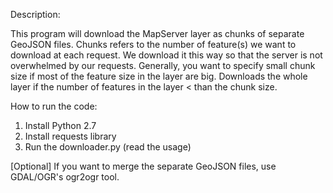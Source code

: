 Description:

This program will download the MapServer layer as chunks of separate GeoJSON files.
Chunks refers to the number of feature(s) we want to download at each request.
We download it this way so that the server is not overwhelmed by our requests.
Generally, you want to specify small chunk size if most of the feature size in the layer are big.
Downloads the whole layer if the number of features in the layer < than the chunk size.

How to run the code:

1. Install Python 2.7
2. Install requests library
3. Run the downloader.py (read the usage)

[Optional]
If you want to merge the separate GeoJSON files, use GDAL/OGR's ogr2ogr tool.

